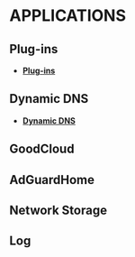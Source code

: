 # APPLICATIONS

## Plug-ins

- [**Plug-ins**](../../../tutorials/plugins/)

## Dynamic DNS

- [**Dynamic DNS**](../../../tutorials/ddns/)

## GoodCloud

## AdGuardHome

## Network Storage

## Log